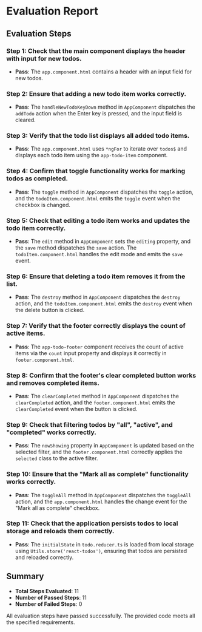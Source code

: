 # Evaluation Report

## Evaluation Steps

### Step 1: Check that the main component displays the header with input for new todos.
- **Pass**: The `app.component.html` contains a header with an input field for new todos.

### Step 2: Ensure that adding a new todo item works correctly.
- **Pass**: The `handleNewTodoKeyDown` method in `AppComponent` dispatches the `addTodo` action when the Enter key is pressed, and the input field is cleared.

### Step 3: Verify that the todo list displays all added todo items.
- **Pass**: The `app.component.html` uses `*ngFor` to iterate over `todos$` and displays each todo item using the `app-todo-item` component.

### Step 4: Confirm that toggle functionality works for marking todos as completed.
- **Pass**: The `toggle` method in `AppComponent` dispatches the `toggle` action, and the `todoItem.component.html` emits the `toggle` event when the checkbox is changed.

### Step 5: Check that editing a todo item works and updates the todo item correctly.
- **Pass**: The `edit` method in `AppComponent` sets the `editing` property, and the `save` method dispatches the `save` action. The `todoItem.component.html` handles the edit mode and emits the `save` event.

### Step 6: Ensure that deleting a todo item removes it from the list.
- **Pass**: The `destroy` method in `AppComponent` dispatches the `destroy` action, and the `todoItem.component.html` emits the `destroy` event when the delete button is clicked.

### Step 7: Verify that the footer correctly displays the count of active items.
- **Pass**: The `app-todo-footer` component receives the count of active items via the `count` input property and displays it correctly in `footer.component.html`.

### Step 8: Confirm that the footer's clear completed button works and removes completed items.
- **Pass**: The `clearCompleted` method in `AppComponent` dispatches the `clearCompleted` action, and the `footer.component.html` emits the `clearCompleted` event when the button is clicked.

### Step 9: Check that filtering todos by "all", "active", and "completed" works correctly.
- **Pass**: The `nowShowing` property in `AppComponent` is updated based on the selected filter, and the `footer.component.html` correctly applies the `selected` class to the active filter.

### Step 10: Ensure that the "Mark all as complete" functionality works correctly.
- **Pass**: The `toggleAll` method in `AppComponent` dispatches the `toggleAll` action, and the `app.component.html` handles the change event for the "Mark all as complete" checkbox.

### Step 11: Check that the application persists todos to local storage and reloads them correctly.
- **Pass**: The `initialState` in `todo.reducer.ts` is loaded from local storage using `Utils.store('react-todos')`, ensuring that todos are persisted and reloaded correctly.

## Summary

- **Total Steps Evaluated**: 11
- **Number of Passed Steps**: 11
- **Number of Failed Steps**: 0

All evaluation steps have passed successfully. The provided code meets all the specified requirements.